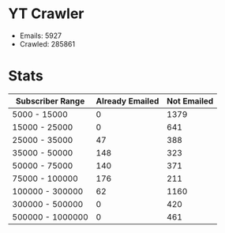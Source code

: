 # YT Crawler
- Emails: 5927
- Crawled: 285861

# Stats
| Subscriber Range  | Already Emailed | Not Emailed |
|-------|-------|-------|
| 5000 - 15000 | 0 | 1379 |
| 15000 - 25000 | 0 | 641 |
| 25000 - 35000 | 47 | 388 |
| 35000 - 50000 | 148 | 323 |
| 50000 - 75000 | 140 | 371 |
| 75000 - 100000 | 176 | 211 |
| 100000 - 300000 | 62 | 1160 |
| 300000 - 500000 | 0 | 420 |
| 500000 - 1000000 | 0 | 461 |
